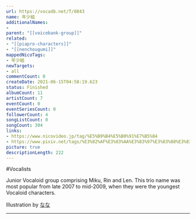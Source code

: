 ```yaml
---
url: https://vocadb.net/T/8043
name: 年少組
additionalNames: 
- 
parent: "[[voicebank-group]]"
related:
- "[[piapro-characters]]"
- "[[nenchougumi]]"
mappedNicoTags:
- 年少組
newTargets:
- all
commentCount: 0
createDate: 2021-06-15T04:58:19.623
status: Finished
albumCount: 11
artistCount: 7
eventCount: 0
eventSeriesCount: 0
followerCount: 4
songListCount: 0
songCount: 304
links: 
- https://www.nicovideo.jp/tag/%E5%B9%B4%E5%B0%91%E7%B5%84
- https://www.pixiv.net/tags/%E3%82%AF%E3%83%AA%E3%83%97%E3%83%88%E3%83%B3%E5%B9%B4%E5%B0%91%E7%B5%84/illustrations
picture: true
descriptionLength: 222
---
```


#Vocalists

Junior Vocaloid group comprising Miku, Rin and Len. This trio name was most popular from late 2007 to mid-2009, when they were the youngest Vocaloid characters.

Illustration by [なな](https://www.pixiv.net/en/users/3369423)

---

